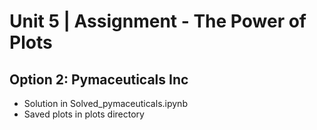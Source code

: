 # Unit 5 | Assignment - The Power of Plots

## Option 2: Pymaceuticals Inc

* Solution in Solved_pymaceuticals.ipynb
* Saved plots in plots directory
